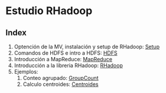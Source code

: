 # Estudio RHadoop

## Index

1. Optención de la MV, instalación y setup de RHadoop: [Setup](Setup%20VM%20y%20RHadoop.md)
2. Comandos de HDFS e intro a HDFS: [HDFS](Simple%20HDFS%20cmds%20y%20explanation.md)
3. Introducción a MapReduce: [MapReduce](Intro%20MapReduce.md)
4. Introducción a la libreria RHadoop: [RHadoop](Intro%20Rhadoop.md)
5. Ejemplos:
   1. Conteo agrupado: [GroupCount](Rhadoop%20Example%20GroupCount.md)
   2. Calculo centroides: [Centroides](Rhadoop%20Example%20GroupsMeans.md)